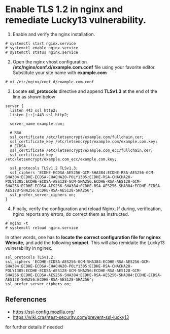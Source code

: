 # Enable TLS 1.2 in nginx and remediate Lucky13 vulnerability.

1. Enable and verify the nginx installation.
```
# systemctl start nginx.service
# systemctl enable nginx.service
# systemctl status nginx.service
```

2. Open the nginx vhost configuration **/etc/nginx/conf.d/example.com.conf** file using your favorite editor. Substitute your site name with **example.com**

```
# vi /etc/nginx/conf.d/example.com.conf
```
3. Locate **ssl_protocols** directive and append **TLSv1.3** at the end of the line as shown below

```
server {
  listen 443 ssl http2;
  listen [::]:443 ssl http2;

  server_name example.com;

  # RSA
  ssl_certificate /etc/letsencrypt/example.com/fullchain.cer;
  ssl_certificate_key /etc/letsencrypt/example.com/example.com.key;
  # ECDSA
  ssl_certificate /etc/letsencrypt/example.com_ecc/fullchain.cer;
  ssl_certificate_key /etc/letsencrypt/example.com_ecc/example.com.key;

  ssl_protocols TLSv1.2 TLSv1.3;
  ssl_ciphers 'ECDHE-ECDSA-AES256-GCM-SHA384:ECDHE-RSA-AES256-GCM-SHA384:ECDHE-ECDSA-CHACHA20-POLY1305:ECDHE-RSA-CHACHA20-POLY1305:ECDHE-ECDSA-AES128-GCM-SHA256:ECDHE-RSA-AES128-GCM-SHA256:ECDHE-ECDSA-AES256-SHA384:ECDHE-RSA-AES256-SHA384:ECDHE-ECDSA-AES128-SHA256:ECDHE-RSA-AES128-SHA256';
  ssl_prefer_server_ciphers on;
}
```
4. Finally, verify the configuration and reload Nginx. If during, verification, nginx reports any errors, do correct them as instructed. 

```
# nginx -t
# systemctl reload nginx.service
```

In other words, one has to **locate the correct configuration file for nginex Website**, and add the following **snippet**. This will also remidaite the Lucky13 vulnerability in nginex.

```
ssl_protocols TLSv1.2;
ssl_ciphers 'ECDHE-ECDSA-AES256-GCM-SHA384:ECDHE-RSA-AES256-GCM-SHA384:ECDHE-ECDSA-CHACHA20-POLY1305:ECDHE-RSA-CHACHA20-POLY1305:ECDHE-ECDSA-AES128-GCM-SHA256:ECDHE-RSA-AES128-GCM-SHA256:ECDHE-ECDSA-AES256-SHA384:ECDHE-RSA-AES256-SHA384:ECDHE-ECDSA-AES128-SHA256:ECDHE-RSA-AES128-SHA256';
ssl_prefer_server_ciphers on;
```

## Referencnes 

- https://ssl-config.mozilla.org/ 
- https://wiki.crashtest-security.com/prevent-ssl-lucky13

for further details if needed
